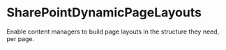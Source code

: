 # SharePointDynamicPageLayouts
Enable content managers to build page layouts in the structure they need, per page.
